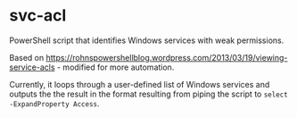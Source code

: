 # svc-acl
PowerShell script that identifies Windows services with weak permissions.

Based on https://rohnspowershellblog.wordpress.com/2013/03/19/viewing-service-acls - modified for more automation.

Currently, it loops through a user-defined list of Windows services and outputs the the result in the format resulting from piping the script to ```select -ExpandProperty Access```.
